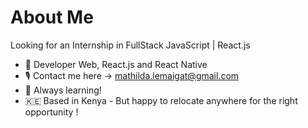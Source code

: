 # About Me

Looking for an Internship in FullStack JavaScript | React.js

- 🌻 Developer Web, React.js and React Native
- 🎙 Contact me here → mathilda.lemaigat@gmail.com
- 🌱 Always learning!
- 🇰🇪 Based in Kenya - But happy to relocate anywhere for the right opportunity !
